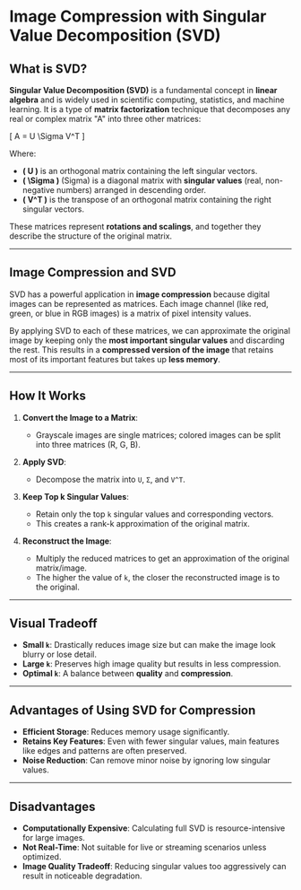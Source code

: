 # Image Compression with Singular Value Decomposition (SVD)

## What is SVD?

**Singular Value Decomposition (SVD)** is a fundamental concept in **linear algebra** and is widely used in scientific computing, statistics, and machine learning. It is a type of **matrix factorization** technique that decomposes any real or complex matrix "A" into three other matrices:

\[
A = U \Sigma V^T
\]

Where:
- **\( U \)** is an orthogonal matrix containing the left singular vectors.
- **\( \Sigma \)** (Sigma) is a diagonal matrix with **singular values** (real, non-negative numbers) arranged in descending order.
- **\( V^T \)** is the transpose of an orthogonal matrix containing the right singular vectors.

These matrices represent **rotations and scalings**, and together they describe the structure of the original matrix.

---

## Image Compression and SVD

SVD has a powerful application in **image compression** because digital images can be represented as matrices. Each image channel (like red, green, or blue in RGB images) is a matrix of pixel intensity values.

By applying SVD to each of these matrices, we can approximate the original image by keeping only the **most important singular values** and discarding the rest. This results in a **compressed version of the image** that retains most of its important features but takes up **less memory**.

---

## How It Works

1. **Convert the Image to a Matrix**:
   - Grayscale images are single matrices; colored images can be split into three matrices (R, G, B).

2. **Apply SVD**:
   - Decompose the matrix into `U`, `Σ`, and `V^T`.

3. **Keep Top k Singular Values**:
   - Retain only the top `k` singular values and corresponding vectors.
   - This creates a rank-k approximation of the original matrix.

4. **Reconstruct the Image**:
   - Multiply the reduced matrices to get an approximation of the original matrix/image.
   - The higher the value of `k`, the closer the reconstructed image is to the original.

---

## Visual Tradeoff

- **Small `k`**: Drastically reduces image size but can make the image look blurry or lose detail.
- **Large `k`**: Preserves high image quality but results in less compression.
- **Optimal `k`**: A balance between **quality** and **compression**.

---

## Advantages of Using SVD for Compression

- **Efficient Storage**: Reduces memory usage significantly.
- **Retains Key Features**: Even with fewer singular values, main features like edges and patterns are often preserved.
- **Noise Reduction**: Can remove minor noise by ignoring low singular values.

---

## Disadvantages

- **Computationally Expensive**: Calculating full SVD is resource-intensive for large images.
- **Not Real-Time**: Not suitable for live or streaming scenarios unless optimized.
- **Image Quality Tradeoff**: Reducing singular values too aggressively can result in noticeable degradation.